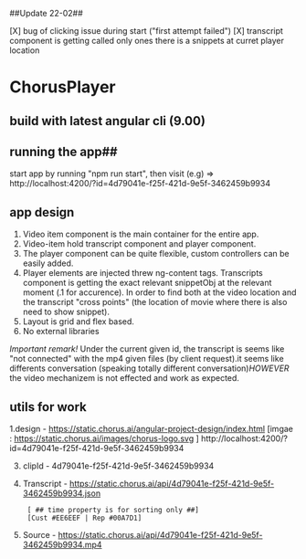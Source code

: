 ##Update 22-02##

[X] bug of clicking issue during start ("first attempt failed") 
[X] transcript component is getting called only ones there is a snippets at curret player location 

# ChorusPlayer

## build with latest angular cli (9.00)

## running the app##
start app by running "npm run start", then visit (e.g) =>
http://localhost:4200/?id=4d79041e-f25f-421d-9e5f-3462459b9934

## app design

 1. Video item component is the main container for the entire app.
 2. Video-item hold transcript component and player component.
 3. The player component can be quite flexible, custom controllers can be easily added.
 4. Player elements  are injected threw ng-content tags. Transcripts component is getting the exact relevant snippetObj at the relevant moment (.1 for accurence). In order to find both at the  video location and the transcript "cross points" (the location of movie where there is also need to show snippet).
 5. Layout is grid and flex based.
 6. No external libraries

*Important remark!* 
 Under the current given id, the transcript is seems like "not connected" with the mp4 given files (by client request).it seems like differents conversation (speaking totally different conversation)*HOWEVER*  the video mechanizem is not effected and work as expected.

## utils for work 

1.design - https://static.chorus.ai/angular-project-design/index.html [imgae : https://static.chorus.ai/images/chorus-logo.svg ]
 http://localhost:4200/?id=4d79041e-f25f-421d-9e5f-3462459b9934 

3.  clipId - 4d79041e-f25f-421d-9e5f-3462459b9934
4. Transcript - https://static.chorus.ai/api/4d79041e-f25f-421d-9e5f-3462459b9934.json 

        [ ## time property is for sorting only ##]
        [Cust #EE6EEF | Rep #00A7D1]

5. Source - https://static.chorus.ai/api/4d79041e-f25f-421d-9e5f-3462459b9934.mp4

